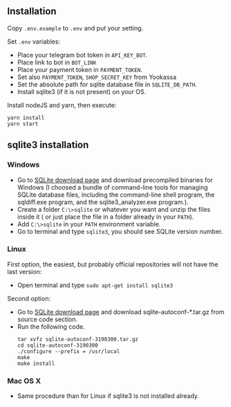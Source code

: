 ## Installation

Copy `.env.example` to `.env` and put your setting.

Set `.env` variables:

- Place your telegram bot token in `API_KEY_BOT`.
- Place link to bot in `BOT_LINK`
- Place your payment token in `PAYMENT_TOKEN`.
- Set also `PAYMENT_TOKEN`, `SHOP_SECRET_KEY` from Yookassa
- Set the absolute path for sqlite database file in `SQLITE_DB_PATH`.
- Install sqlite3 (if it is not present) on your OS.

Install nodeJS and yarn, then execute:

    yarn install
    yarn start

## sqlite3 installation

### Windows

- Go to [SQLite download page](https://www.sqlite.org/download.html) and download precompiled binaries for Windows (I choosed a bundle of command-line tools for managing SQLite database files, including the command-line shell program, the sqldiff.exe program, and the sqlite3_analyzer.exe program.).
- Create a folder `C:\>sqlite` or whatever you want and unzip the files inside it ( or just place the file in a folder already in your `PATH`).
- Add `C:\>sqlite` in your `PATH` environment variable.
- Go to terminal and type `sqlite3`, you should see SQLite version number.

### Linux

First option, the easiest, but probably official repositories will not have the last version:

- Open terminal and type `sudo apt-get install sqlite3`

Second option:

- Go to [SQLite download page](https://www.sqlite.org/download.html) and download sqlite-autoconf-\*.tar.gz from source code section.
- Run the following code.
  ```
  tar xvfz sqlite-autoconf-3190300.tar.gz
  cd sqlite-autoconf-3190300
  ./configure --prefix = /usr/local
  make
  make install
  ```

### Mac OS X

- Same procedure than for Linux if sqlite3 is not installed already.

